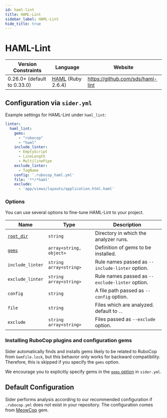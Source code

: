 ```yaml
---
id: haml-lint
title: HAML-Lint
sidebar_label: HAML-Lint
hide_title: true
---
```


# HAML-Lint

| Version Constraints | Language | Website |
| ----------------- | -------- | -------- |
| 0.26.0+ (default to 0.33.0) | [HAML](http://haml.info) (Ruby 2.6.4) | https://github.com/sds/haml-lint |

## Configuration via `sider.yml`

Example settings for HAML-Lint under `haml_lint`:

```yaml
linter:
  haml_lint:
    gems:
      - "rubocop"
      - "haml"
    include_linter:
      - EmptyScript
      - LineLength
      - MultilinePipe
    exclude_linter:
      - TagName
    config: '.rubocop_haml.yml'
    file: '**/*haml'
    exclude:
      - 'app/views/layouts/application.html.haml'
```

### Options

You can use several options to fine-tune HAML-Lint to your project.

| Name | Type | Description |
| ---- | ---- | ----------- |
| [`root_dir`](../../getting-started/custom-configuration.md#root_dir-option) | `string` | Directory in which the analyzer runs. |
| [`gems`](../../getting-started/custom-configuration.md#gems-option) | `array<string, object>` | Definition of gems to be installed. |
| `include_linter` | `string`<br />`array<string>` | Rule names passed as `--include-linter` option. |
| `exclude_linter` | `string`<br />`array<string>` | Rule names passed as `--exclude-linter` option. |
| `config` | `string` | A file path passed as `--config` option. |
| `file` | `string` | Files which are analyzed. default to `.`. |
| `exclude` | `string`<br />`array<string>` | Files passed as `--exclude` option. |

### Installing RuboCop plugins and configuration gems

Sider automatically finds and installs gems likely to be related to RuboCop from `Gemfile.lock`, but this behavior only works for backward compatibility. Therefore, this is skipped if you specify the `gems` option.

We encourage you to explicitly specify gems in the [`gems` option](../../getting-started/custom-configuration.md#gems-option) in `sider.yml`.

## Default Configuration

Sider performs analysis according to our recommended configuration if `.rubocop.yml` does not exist in your repository. The configuration comes from [MeowCop](https://github.com/sider/meowcop) gem.
